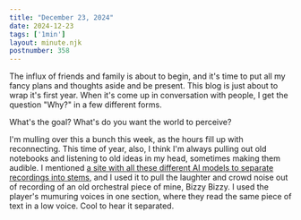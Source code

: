 ```yaml
---
title: "December 23, 2024"
date: 2024-12-23
tags: ['1min']
layout: minute.njk
postnumber: 358
---
```

The influx of friends and family is about to begin, and it's time to put all my fancy plans and thoughts aside and be present. This blog is just about to wrap it's first year. When it's come up in conversation with people, I get the question "Why?" in a few different forms. 

What's the goal?
What's do you want the world to perceive?

I'm mulling over this a bunch this week, as the hours fill up with reconnecting. This time of year, also, I think I'm always pulling out old notebooks and listening to old ideas in my head, sometimes making them audible. I mentioned [a site with all these different AI models to separate recordings into stems](https://mvsep.com), and I used it to pull the laughter and crowd noise out of recording of an old orchestral piece of mine, Bizzy Bizzy. I used the player's mumuring voices in one section, where they read the same piece of text in a low voice. Cool to hear it separated. 